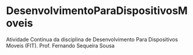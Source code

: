 # DesenvolvimentoParaDispositivosMoveis
Atividade Continua da disciplina de Desenvolvimento Para Dispositivos Moveis (FIT). Prof. Fernando Sequeira Sousa
